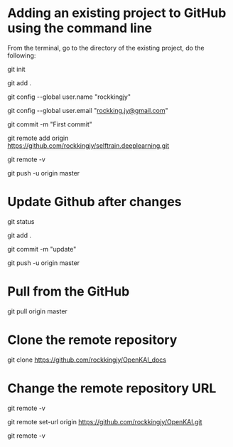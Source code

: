 # Adding an existing project to GitHub using the command line

From the terminal, go to the directory of the existing project, do the following:

git init

git add .

git config --global user.name "rockkingjy"

git config --global user.email "rockking.jy@gmail.com"

git commit -m "First commit"

git remote add origin https://github.com/rockkingjy/selftrain.deeplearning.git

git remote -v

git push -u origin master

# Update Github after changes

git status

git add .

git commit -m "update"

git push -u origin master

# Pull from the GitHub
git pull origin master

# Clone the remote repository
git clone https://github.com/rockkingjy/OpenKAI_docs

# Change the remote repository URL

git remote -v

git remote set-url origin https://github.com/rockkingjy/OpenKAI.git

git remote -v

